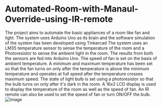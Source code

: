 # Automated-Room-with-Manaul-Override-using-IR-remote
The project aims to automate the basic appliances of a room like fan and light. The system uses Arduino Uno as its brain and the software simulation of the system has been developed using Tinkercad
The system uses an LM35 temperature sensor to sense the temperature of the room and a Photoresistor to sense the ambient light in the room. The results from both the sensors are fed into Arduino Uno. The  speed of fan is set on the basis of ambient temperature. A minimum and maximum temperature has been set so that the fan turns on only after the temperature is above the minimum temperature and operates at full speed after the temperature crosses maximum speed. The state of light bulb is set using a photoresistor so that the bulb turns on only after it's dark in the room. A 16x2 LCD display is used to display the temperature of the room as well as the speed of fan. An IR remote can also be used to set the speed of fan or turn ON/OFF the bulb.
![image](https://user-images.githubusercontent.com/68055800/125747107-e6c3db26-f8a9-46cc-a1b7-cf7e492a4891.png)
